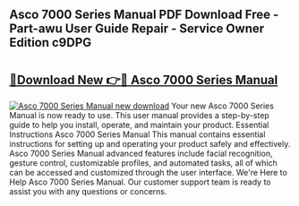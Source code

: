 ## Asco 7000 Series Manual PDF Download Free - Part-awu User Guide Repair - Service Owner Edition c9DPG

# <h2><a href="http://bc37017.oget.top/?id=Asco+7000+Series+Manual">🔗Download New 👉🔴 Asco 7000 Series Manual</a></h2>

[![Asco 7000 Series Manual new download](https://i.imgur.com/5g1atiW.png)](http://bc37017.oget.top/?id=Asco+7000+Series+Manual)
Your new Asco 7000 Series Manual is now ready to use. This user manual provides a step-by-step guide to help you install, operate, and maintain your product. Essential Instructions Asco 7000 Series Manual This manual contains essential instructions for setting up and operating your product safely and effectively. Asco 7000 Series Manual advanced features include facial recognition, gesture control, customizable profiles, and automated tasks, all of which can be accessed and customized through the user interface. We're Here to Help Asco 7000 Series Manual. Our customer support team is ready to assist you with any questions or concerns.
